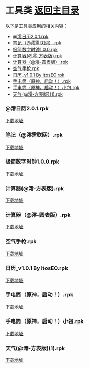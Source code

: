 # 工具类 [返回主目录](./README.md)

以下是工具类应用的相关内容：

- [@澪日历2.0.1.rpk](#@澪日历201rpk)
- [笔记（@澪需联网）.rpk](#笔记澪需联网rpk)
- [极简数字时钟1.0.0.rpk](#极简数字时钟100rpk)
- [计算器(@澪-方表版).rpk](#计算器澪方表版rpk)
- [计算器（@澪-圆表版）.rpk](#计算器澪圆表版rpk)
- [空气手枪.rpk](#空气手枪rpk)
- [日历_v1.0.1 By itosEO.rpk](#日历v101-by-itoseo-rpk)
- [手电筒（原神，启动！）.rpk](#手电筒原神启动rpk)
- [手电筒（原神，启动！）小包.rpk](#手电筒原神启动小包rpk)
- [天气(@澪-方表版)(1).rpk](#天气澪方表版1rpk)

### @澪日历2.0.1.rpk <a name="@澪日历201rpk"></a>
[下载地址](https://github.akams.cn/https://github.com/tian1326/BlueOS-App-Library/raw/refs/heads/main/工具类/@澪日历2.0.1.rpk)

### 笔记（@澪需联网）.rpk <a name="笔记澪需联网rpk"></a>
[下载地址](https://github.akams.cn/https://github.com/tian1326/BlueOS-App-Library/raw/refs/heads/main/工具类/笔记（@澪需联网）.rpk)

### 极简数字时钟1.0.0.rpk <a name="极简数字时钟100rpk"></a>
[下载地址](https://github.akams.cn/https://github.com/tian1326/BlueOS-App-Library/raw/refs/heads/main/工具类/极简数字时钟1.0.0.rpk)

### 计算器(@澪-方表版).rpk <a name="计算器澪方表版rpk"></a>
[下载地址](https://github.akams.cn/https://github.com/tian1326/BlueOS-App-Library/raw/refs/heads/main/工具类/计算器(@澪-方表版).rpk)

### 计算器（@澪-圆表版）.rpk <a name="计算器澪圆表版rpk"></a>
[下载地址](https://github.akams.cn/https://github.com/tian1326/BlueOS-App-Library/raw/refs/heads/main/工具类/计算器（@澪-圆表版）.rpk)

### 空气手枪.rpk <a name="空气手枪rpk"></a>
[下载地址](https://github.akams.cn/https://github.com/tian1326/BlueOS-App-Library/raw/refs/heads/main/工具类/空气手枪.rpk)

### 日历_v1.0.1 By itosEO.rpk <a name="日历v101-by-itoseo-rpk"></a>
[下载地址](https://github.akams.cn/https://github.com/tian1326/BlueOS-App-Library/raw/refs/heads/main/工具类/日历_v1.0.1%20By%20itosEO.rpk)

### 手电筒（原神，启动！）.rpk <a name="手电筒原神启动rpk"></a>
[下载地址](https://github.akams.cn/https://github.com/tian1326/BlueOS-App-Library/raw/refs/heads/main/工具类/手电筒（原神，启动！）.rpk)

### 手电筒（原神，启动！）小包.rpk <a name="手电筒原神启动小包rpk"></a>
[下载地址](https://github.akams.cn/https://github.com/tian1326/BlueOS-App-Library/raw/refs/heads/main/工具类/手电筒（原神，启动！）小包.rpk)

### 天气(@澪-方表版)(1).rpk <a name="天气澪方表版1rpk"></a>
[下载地址](https://github.akams.cn/https://github.com/tian1326/BlueOS-App-Library/raw/refs/heads/main/工具类/天气(@澪-方表版)(1).rpk)